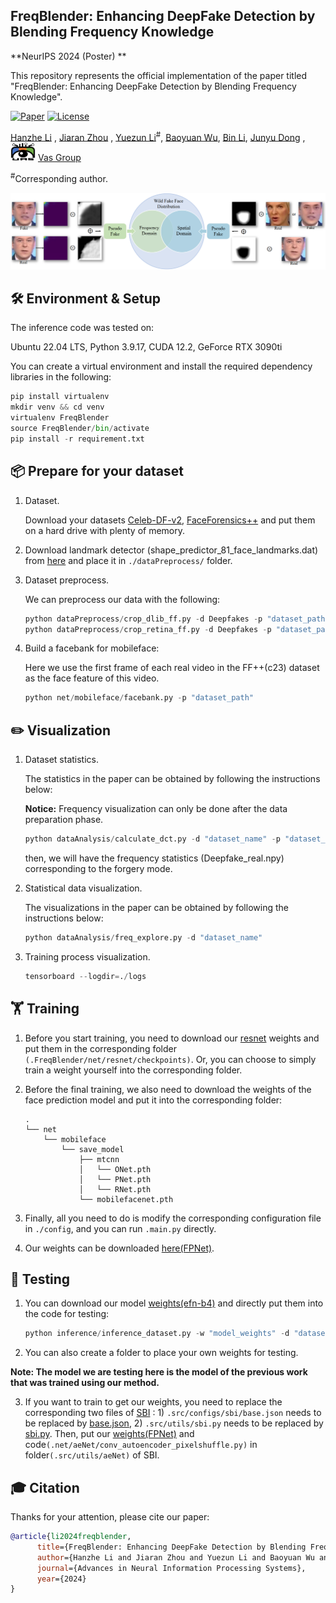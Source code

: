## FreqBlender: Enhancing DeepFake Detection by Blending Frequency Knowledge

**NeurIPS 2024 (Poster) **

This repository represents the official implementation of the paper titled "FreqBlender: Enhancing DeepFake Detection by Blending Frequency Knowledge".

[![Paper](https://img.shields.io/badge/arXiv-PDF-b31b1b)](https://arxiv.org/abs/2404.13872) [![License](https://img.shields.io/badge/License-CC%20BY%204.0-lightgrey)](https://creativecommons.org/licenses/by/4.0/) 

[Hanzhe Li](https://lihanzhe.github.io) , [Jiaran Zhou](https://jiaranzhou.github.io) , [Yuezun Li](https://yuezunli.github.io)<sup>#</sup>, [Baoyuan Wu](https://sites.google.com/site/baoyuanwu2015/), [Bin Li](http://ceie.szu.edu.cn/info/1017/1064.htm), [Junyu Dong](https://it.ouc.edu.cn/djy/main.htm) ,  [<img src="./logo.png" alt="Logo" width="40" height="30" />](https://yuezunli.github.io/ligroup/) [Vas Group](https://yuezunli.github.io/ligroup/)

<sup>#</sup>Corresponding author.

![](./overview.png)



## 🛠️ Environment & Setup

The inference code was tested on:

Ubuntu 22.04 LTS, Python 3.9.17,  CUDA 12.2, GeForce RTX 3090ti



You can create a virtual environment and install the required dependency libraries in the following:

```python
pip install virtualenv
mkdir venv && cd venv
virtualenv FreqBlender
source FreqBlender/bin/activate
pip install -r requirement.txt
```



## 📦 Prepare for your dataset

1. Dataset.

   Download your datasets  [Celeb-DF-v2](https://github.com/yuezunli/celeb-deepfakeforensics), [FaceForensics++](https://github.com/ondyari/FaceForensics) and put them on a hard drive with plenty of memory.

2. Download landmark detector (shape_predictor_81_face_landmarks.dat) from [here](https://github.com/codeniko/shape_predictor_81_face_landmarks) and place it in `./dataPreprocess/` folder.  
3. Dataset preprocess.

   We can preprocess our data with the following:

   ```python
   python dataPreprocess/crop_dlib_ff.py -d Deepfakes -p "dataset_path"
   python dataPreprocess/crop_retina_ff.py -d Deepfakes -p "dataset_path"
   ```
   
4. Build a facebank for mobileface:

   Here we use the first frame of each real video in the FF++(c23) dataset as the face feature of this video.

   ```python
   python net/mobileface/facebank.py -p "dataset_path"
   ```

## ✏️ Visualization

 1. Dataset statistics.

    The statistics in the paper can be obtained by following the instructions below:

    **Notice:** Frequency visualization can only be done after the data preparation phase.

    ```python
    python dataAnalysis/calculate_dct.py -d "dataset_name" -p "dataset_path"
    ```

    then,  we will have the frequency statistics (Deepfake_real.npy) corresponding to the forgery mode.

 2. Statistical data visualization.

    The visualizations in the paper can be obtained by following the instructions below:
    
    ```python
    python dataAnalysis/freq_explore.py -d "dataset_name"
    ```

3. Training process visualization.

    ```python
    tensorboard --logdir=./logs
    ```


## 🏋️ Training

1.  Before you start training, you need to download our [resnet](https://pan.baidu.com/s/1wMX31nhz5V7JWnfdJtR_WQ?pwd=5tpd) weights and put them in the corresponding folder `(.FreqBlender/net/resnet/checkpoints)`. Or, you can choose to simply train a weight yourself into the corresponding folder. 

2. Before the final training, we also need to download the weights of the face prediction model and put it into the corresponding folder: 

   ```
   .
   └── net
       └── mobileface
           └── save_model
               ├── mtcnn
               │   └── ONet.pth
               │   └── PNet.pth
               │   └── RNet.pth
               └── mobilefacenet.pth
   ```

   

3. Finally, all you need to do is modify the corresponding configuration file in `./config`, and you can run `.main.py` directly.

4. Our weights can be downloaded [here(FPNet)](https://pan.baidu.com/s/1wMX31nhz5V7JWnfdJtR_WQ?pwd=5tpd).


## 🏃 Testing

1. You can download our model [weights(efn-b4)](https://pan.baidu.com/s/1wMX31nhz5V7JWnfdJtR_WQ?pwd=5tpd) and directly put them into the code for testing:

   ```python
   python inference/inference_dataset.py -w "model_weights" -d "dataset_name"
   ```

2. You can also create a folder to place your own weights for testing.

**Note: The model we are testing here is the model of the previous work that was trained using our method.**


3. If you want to train to get our weights, you need to replace the corresponding two files of [SBI](https://github.com/mapooon/SelfBlendedImages?tab=readme-ov-file) : 1) `.src/configs/sbi/base.json` needs to be replaced by [base.json](https://pan.baidu.com/s/1wMX31nhz5V7JWnfdJtR_WQ?pwd=5tpd), 2) `.src/utils/sbi.py` needs to be replaced by [sbi.py](https://pan.baidu.com/s/1wMX31nhz5V7JWnfdJtR_WQ?pwd=5tpd). Then, put our [weights(FPNet)](https://pan.baidu.com/s/1wMX31nhz5V7JWnfdJtR_WQ?pwd=5tpd) and code`(.net/aeNet/conv_autoencoder_pixelshuffle.py)` in folder`(.src/utils/aeNet)` of SBI.

## 🎓 Citation

Thanks for your attention, please cite our paper:

```bibtex
@article{li2024freqblender,
      title={FreqBlender: Enhancing DeepFake Detection by Blending Frequency Knowledge},
      author={Hanzhe Li and Jiaran Zhou and Yuezun Li and Baoyuan Wu and Bin Li and Junyu Dong},
      journal={Advances in Neural Information Processing Systems},
      year={2024}
}
```
